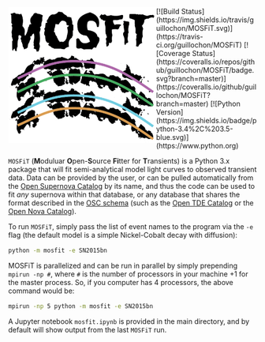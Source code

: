 <p align="center"><img src="logo.png" align="left" alt="MOSFiT" width="300"/></p>
[![Build Status](https://img.shields.io/travis/guillochon/MOSFiT.svg)](https://travis-ci.org/guillochon/MOSFiT)
[![Coverage Status](https://coveralls.io/repos/github/guillochon/MOSFiT/badge.svg?branch=master)](https://coveralls.io/github/guillochon/MOSFiT?branch=master)
[![Python Version](https://img.shields.io/badge/python-3.4%2C%203.5-blue.svg)](https://www.python.org)

`MOSFiT` (**M**oduluar **O**pen-**S**ource **Fi**tter for **T**ransients) is a Python 3.x package that will fit semi-analytical model light curves to observed transient data. Data can be provided by the user, or can be pulled automatically from the [Open Supernova Catalog](https://sne.space) by its name, and thus the code can be used to fit *any* supernova within that database, or any database that shares the format described in the [OSC schema](https://github.com/astrocatalogs/supernovae/blob/master/SCHEMA.md) (such as the [Open TDE Catalog](https://tde.space) or the [Open Nova Catalog](https://opennova.space)).<br clear="all">

To run `MOSFiT`, simply pass the list of event names to the program via the `-e` flag (the default model is a simple Nickel-Cobalt decay with diffusion):

```bash
python -m mosfit -e SN2015bn
```

MOSFiT is parallelized and can be run in parallel by simply prepending `mpirun -np #`, where `#` is the number of processors in your machine +1 for the master process. So, if you computer has 4 processors, the above command would be:

```bash
mpirun -np 5 python -m mosfit -e SN2015bn
```

A Jupyter notebook `mosfit.ipynb` is provided in the main directory, and by default will show output from the last `MOSFiT` run.
